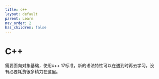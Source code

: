 ```yaml
---
title: c++
layout: default
parent: Learn
nav_order: 2
has_children: false
---
```


# C++

需要面向对象基础，使用c++ 17标准，新的语法特性可以在遇到时再去学习，没有必要耗费很多精力在这里。

